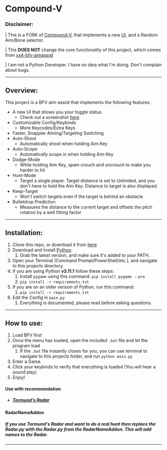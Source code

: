 # Compound-V
### Disclaimer:
| This is a FORK of [Compound-V](https://github.com/survivalizeed/Compound-V), that implements a new [UI](https://prnt.sc/dy47vDOjuKUz), and a Random Aim/Bone selector.

| This **DOES NOT** change the core functionality of this project, which comes from [xx4-bfv-aimassist](https://github.com/exex4/xx4-bfv-aimassist)

| I am not a Python Developer. I have no idea what I'm doing. Don't complain about bugs.

- - - -

## Overview:
This project is a BFV aim-assist that implements the following features:
- A new UI that shows you your toggle status
  - Check out a screenshot [here](https://prnt.sc/dy47vDOjuKUz)
- Customizable Config/Keybinds
  - More Keycodes/Extra Keys
- Faster, Snappier Aiming/Targeting Switching
- Auto-Shoot 
  - Automatically shoot when holding Aim Key
- Auto-Scope
  - Automatically scope in when holding Aim Key
- Dodge-Mode
  - While holding Aim Key, spam crouch and uncrouch to make you harder to hit
- Hunt-Mode
  - Target a single player. Target distance is set to Unlimited, and you don't have to hold the Aim Key. Distance to target is also displayed.
- Keep-Target
  - Won't switch targets even if the target is behind an obstacle
- Bulletdrop Prediction
  - Measures the distance to the current target and offsets the pitch rotation by a well fitting factor

- - - -

## Installation:
1. Clone this repo, or download it from [here](https://minhaskamal.github.io/DownGit/#/home?url=https://github.com/notrespire/Compound-V)
2. Download and Install [Python](https://www.python.org/downloads/).
   1. Grab the latest version, and make sure it's added to your PATH.
3. Open your Terminal (Command Prompt/PowerShell/etc.), and navigate to this projects directory.
4. If you are using Python **v3.11.1** follow these steps:
   1. Install `pygame` using this command: `pip install pygame --pre`
   2. `pip install -r requirements.txt`
5. If you are on an older version of Python, run this command:
   1. `pip install -r requirements.txt`
6. Edit the Config in `main.py`
   1. Everything is documented, please read before asking questions.

- - - -

## How to use:
1. Load BFV first
2. Once the menu has loaded, open the included `.bat` file and let the program load
   1. If the `.bat` file instantly closes for you, you can use terminal to navigate to this projects folder, and run `python main.py`
3. Enter a Game.
4. Click your keybinds to verify that everything is loaded (You will hear a sound play)
5. Enjoy!

#### Use with recommendation
 - ##### [Tormund's Radar](https://minhaskamal.github.io/DownGit/#/home?url=https://github.com/70RMUND/Tormund-BFV-Radar)
  
#### RadarNameAddon
##### If you use Tormund's Radar and want to do a real hunt then replace the Radar.py with the Radar.py from the RadarNameAddon. This will add names to the Radar.
- - - -
